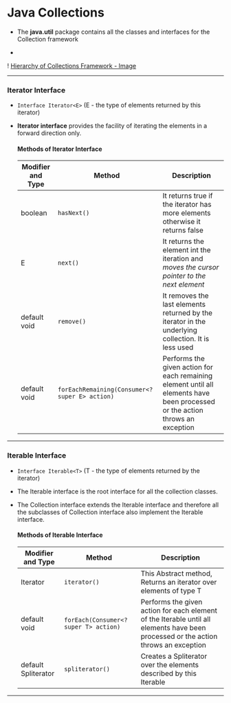 
# Java Collections

- The **java.util** package contains all the classes and interfaces for the Collection framework



- 


! [Hierarchy of Collections Framework - Image](src/main/java/com/javacodes/programs/collections/README.md)


---

### Iterator Interface

- `Interface Iterator<E>` (E - the type of elements returned by this iterator)
- **Iterator interface** provides the facility of iterating the elements in a forward direction only.

  #### Methods of Iterator Interface
      
    |Modifier and Type|Method|Description|
    |-----------------|------|-----------|
    |boolean |`hasNext() `|It returns true if the iterator has more elements otherwise it returns false|
    |E|`next()`|It returns the element int the iteration and *moves the cursor pointer to the next element*|
    |default void |`remove()`|It removes the last elements returned by the iterator in the underlying collection. It is less used|
    |default void| `forEachRemaining(Consumer<? super E> action)`|Performs the given action for each remaining element until all elements have been processed or the action throws an exception|
    

---

### Iterable Interface

- `Interface Iterable<T>` (T - the type of elements returned by the iterator)
- The Iterable interface is the root interface for all the collection classes. 
- The Collection interface extends the Iterable interface and therefore all the subclasses of Collection interface also implement the Iterable interface.

  #### Methods of Iterable Interface
  
   |Modifier and Type|Method|Description|
   |-----------------|------|-----------|
   |Iterator<T>|`iterator()`|This Abstract method, Returns an iterator over elements of type T|
   |default void|`forEach(Consumer<? super T> action)`|Performs the given action for each element of the Iterable until all elements have been processed or the action throws an exception|
   |default Spliterator<T>|`spliterator()`|Creates a Spliterator over the elements described by this Iterable |

  
---







